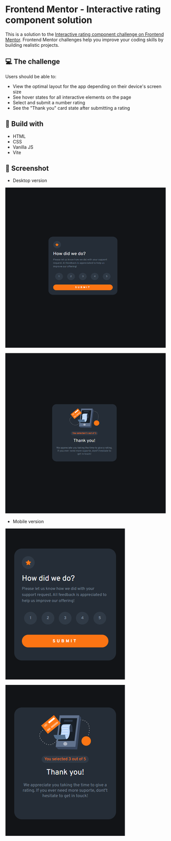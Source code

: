 # Frontend Mentor - Interactive rating component solution

This is a solution to the [Interactive rating component challenge on Frontend Mentor](https://www.frontendmentor.io/challenges/interactive-rating-component-koxpeBUmI). Frontend Mentor challenges help you improve your coding skills by building realistic projects. 

## 💻 The challenge

Users should be able to:

- View the optimal layout for the app depending on their device's screen size
- See hover states for all interactive elements on the page
- Select and submit a number rating
- See the "Thank you" card state after submitting a rating

## 🚀 Build with

- HTML
- CSS
- Vanilla JS
- Vite

## 📸 Screenshot
 
 - Desktop version
 
![](./public/images/screenshot-desktop.png)

![](./public/images/screenshot-desktop2.png)

- Mobile version

![](./public/images/screenshot-mobile.png)

![](./public/images/screenshot-mobile2.png)